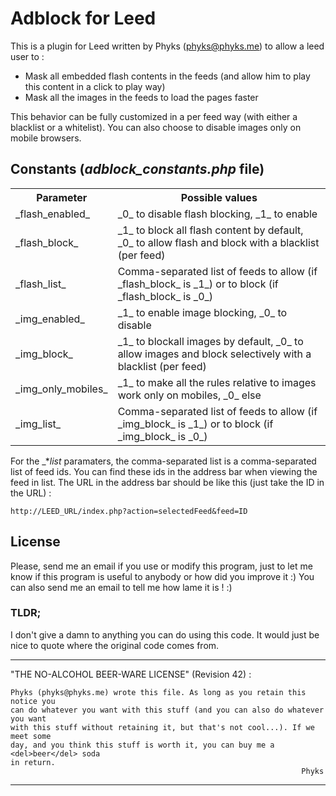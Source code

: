 Adblock for Leed
================

This is a plugin for Leed written by Phyks (phyks@phyks.me) to allow a leed user to :

* Mask all embedded flash contents in the feeds (and allow him to play this content in a click to play way)
* Mask all the images in the feeds to load the pages faster

This behavior can be fully customized in a per feed way (with either a blacklist or a whitelist). You can also choose to disable images only on mobile browsers.

## Constants (_adblock_constants.php_ file)

<table>
	<tr>
    	<th>Parameter</th>
        <th>Possible values</th>
    </tr>
    <tr>
    	<td>_flash_enabled_</td>
        <td>_0_ to disable flash blocking, _1_ to enable</td>
    </tr>
    <tr>
    	<td>_flash_block_</td>
        <td>_1_ to block all flash content by default, _0_ to allow flash and block with a blacklist (per feed)</td>
    </tr>
    <tr>
    	<td>_flash_list_</td>
        <td>Comma-separated list of feeds to allow (if _flash_block_ is _1_) or to block (if _flash_block_ is _0_)</td>
    </tr>
    <tr>
    	<td>_img_enabled_</td>
        <td>_1_ to enable image blocking, _0_ to disable</td>
    </tr>
    <tr>
    	<td>_img_block_</td>
        <td>_1_ to blockall images by default, _0_ to allow images and block selectively with a blacklist (per feed)</td>
    </tr>
    <tr>
    	<td>_img_only_mobiles_</td>
        <td>_1_ to make all the rules relative to images work only on mobiles, _0_ else</td>
    </tr>
    <tr>
    	<td>_img_list_</td>
        <td>Comma-separated list of feeds to allow (if _img_block_ is _1_) or to block (if _img_block_ is _0_)</td>
    </tr>
</table>

For the _*_list_ paramaters, the comma-separated list is a comma-separated list of feed ids. You can find these ids in the address bar when viewing the feed in list. The URL in the address bar should be like this (just take the ID in the URL) :
	
    http://LEED_URL/index.php?action=selectedFeed&feed=ID

## License
Please, send me an email if you use or modify this program, just to let me know if this program is useful to anybody or how did you improve it :) You can also send me an email to tell me how lame it is ! :)

### TLDR; 
I don't give a damn to anything you can do using this code. It would just be nice to
quote where the original code comes from.


--------------------------------------------------------------------------------
"THE NO-ALCOHOL BEER-WARE LICENSE" (Revision 42) :

    Phyks (phyks@phyks.me) wrote this file. As long as you retain this notice you
    can do whatever you want with this stuff (and you can also do whatever you want
    with this stuff without retaining it, but that's not cool...). If we meet some 
    day, and you think this stuff is worth it, you can buy me a <del>beer</del> soda 
    in return.
                                                                     Phyks
---------------------------------------------------------------------------------
